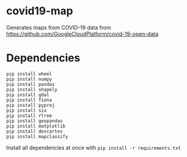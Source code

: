 # covid19-map

Generates maps from COVID-19 data from https://github.com/GoogleCloudPlatform/covid-19-open-data


# Dependencies
~~~
pip install wheel
pip install numpy
pip install pandas
pip install shapely
pip install gdal
pip install fiona
pip install pyproj
pip install six
pip install rtree
pip install geopandas
pip install matplotlib
pip install descartes
pip install mapclassify
~~~

Install all dependencies at once with `pip install -r requirements.txt`
